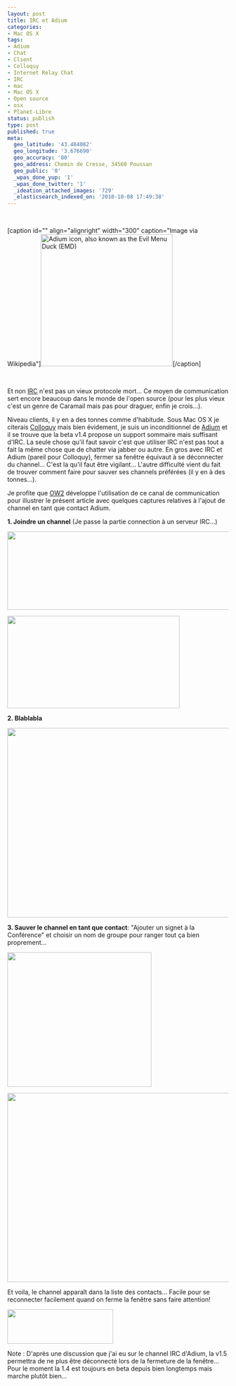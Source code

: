 ```yaml
---
layout: post
title: IRC et Adium
categories:
- Mac OS X
tags:
- Adium
- Chat
- Client
- Colloquy
- Internet Relay Chat
- IRC
- mac
- Mac OS X
- Open source
- osx
- Planet-Libre
status: publish
type: post
published: true
meta:
  geo_latitude: '43.484082'
  geo_longitude: '3.676690'
  geo_accuracy: '80'
  geo_address: Chemin de Cresse, 34560 Poussan
  geo_public: '0'
  _wpas_done_yup: '1'
  _wpas_done_twitter: '1'
  _ideation_attached_images: '729'
  _elasticsearch_indexed_on: '2010-10-08 17:49:38'
---
```

<div class="zemanta-img">

&nbsp;

[caption id="" align="alignright" width="300" caption="Image via Wikipedia"]<a href="http://commons.wikipedia.org/wiki/File:Adium.png"><img title="Adium icon, also known as the Evil Menu Duck (EMD)" src="http://upload.wikimedia.org/wikipedia/commons/thumb/9/91/Adium.png/300px-Adium.png" alt="Adium icon, also known as the Evil Menu Duck (EMD)" width="300" height="300" /></a>[/caption]

&nbsp;

</div>
Et non <a class="zem_slink" title="Internet Relay Chat" rel="wikipedia" href="http://en.wikipedia.org/wiki/Internet_Relay_Chat">IRC</a> n'est pas un vieux protocole mort... Ce moyen de communication sert encore beaucoup dans le monde de l'open source (pour les plus vieux c'est un genre de Caramail mais pas pour draguer, enfin je crois...).

Niveau clients, il y en a des tonnes comme d'habitude. Sous Mac OS X je citerais <a class="zem_slink" title="Colloquy (IRC client)" rel="homepage" href="http://www.colloquy.info">Colloquy</a> mais bien évidement, je suis un inconditionnel de <a class="zem_slink" title="Adium" rel="homepage" href="http://www.adium.im">Adium</a> et il se trouve que la beta v1.4 propose un support sommaire mais suffisant d'IRC. La seule chose qu'il faut savoir c'est que utiliser IRC n'est pas tout a fait la même chose que de chatter via jabber ou autre. En gros avec IRC et Adium (pareil pour Colloquy), fermer sa fenêtre équivaut à se déconnecter du channel... C'est la qu'il faut être vigilant... L'autre difficulté vient du fait de trouver comment faire pour sauver ses channels préférées (il y en à des tonnes...).

Je profite que <a href="http://ow2.org">OW2</a> développe l'utilisation de ce canal de communication pour illustrer le présent article avec quelques captures relatives à l'ajout de channel en tant que contact Adium.

<strong>1. Joindre un channel</strong> (Je passe la partie connection à un serveur IRC...)

<a href="http://chamerling.files.wordpress.com/2010/10/capture-d_ecran-2010-10-08-a-14-22-25.png"><img class="aligncenter size-full wp-image-724" title="Capture d’écran 2010-10-08 à 14.22.25" src="http://chamerling.files.wordpress.com/2010/10/capture-d_ecran-2010-10-08-a-14-22-25.png" alt="" width="545" height="178" /></a>

<a href="http://chamerling.files.wordpress.com/2010/10/capture-d_ecran-2010-10-08-a-14-23-10.png"><img class="aligncenter size-full wp-image-725" title="Capture d’écran 2010-10-08 à 14.23.10" src="http://chamerling.files.wordpress.com/2010/10/capture-d_ecran-2010-10-08-a-14-23-10.png" alt="" width="392" height="210" /></a>

<strong>2. Blablabla</strong>
<p style="text-align:center;"><a href="http://chamerling.files.wordpress.com/2010/10/capture-d_ecran-2010-10-08-a-14-24-11.png"><img class="aligncenter size-full wp-image-726" title="Capture d’écran 2010-10-08 à 14.24.11" src="http://chamerling.files.wordpress.com/2010/10/capture-d_ecran-2010-10-08-a-14-24-11.png" alt="" width="534" height="431" /></a></p>
<strong>3. Sauver le channel en tant que contact</strong>: "Ajouter un signet à la Conférence" et choisir un nom de groupe pour ranger tout ça bien proprement...

<a href="http://chamerling.files.wordpress.com/2010/10/capture-d_ecran-2010-10-08-a-14-24-26.png"><img class="aligncenter size-full wp-image-727" title="Capture d’écran 2010-10-08 à 14.24.26" src="http://chamerling.files.wordpress.com/2010/10/capture-d_ecran-2010-10-08-a-14-24-26.png" alt="" width="328" height="306" /></a>
<p style="text-align:center;"><a href="http://chamerling.files.wordpress.com/2010/10/capture-d_ecran-2010-10-08-a-14-25-12.png"><img class="aligncenter size-full wp-image-728" title="Capture d’écran 2010-10-08 à 14.25.12" src="http://chamerling.files.wordpress.com/2010/10/capture-d_ecran-2010-10-08-a-14-25-12.png" alt="" width="534" height="430" /></a></p>
Et voila, le channel apparaît dans la liste des contacts... Facile pour se reconnecter facilement quand on ferme la fenêtre sans faire attention!

<a href="http://chamerling.files.wordpress.com/2010/10/capture-d_ecran-2010-10-08-a-14-25-21.png"><img class="aligncenter size-full wp-image-729" title="Capture d’écran 2010-10-08 à 14.25.21" src="http://chamerling.files.wordpress.com/2010/10/capture-d_ecran-2010-10-08-a-14-25-21.png" alt="" width="241" height="78" /></a>

Note : D'après une discussion que j'ai eu sur le channel IRC d'Adium, la v1.5 permettra de ne plus être déconnecté lors de la fermeture de la fenêtre... Pour le moment la 1.4 est toujours en beta depuis bien longtemps mais marche plutôt bien...
